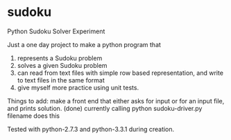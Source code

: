 sudoku
======

Python Sudoku Solver Experiment

Just a one day project to make a python program that 
1) represents a Sudoku problem
2) solves a given Sudoku problem
3) can read from text files with simple row based representation, and write to text files in the same format
4) give myself more practice using unit tests.

Things to add:
make a front end that either asks for input or for an input file, and prints solution.
(done) currently calling python sudoku-driver.py filename does this

Tested with python-2.7.3 and python-3.3.1 during creation.
